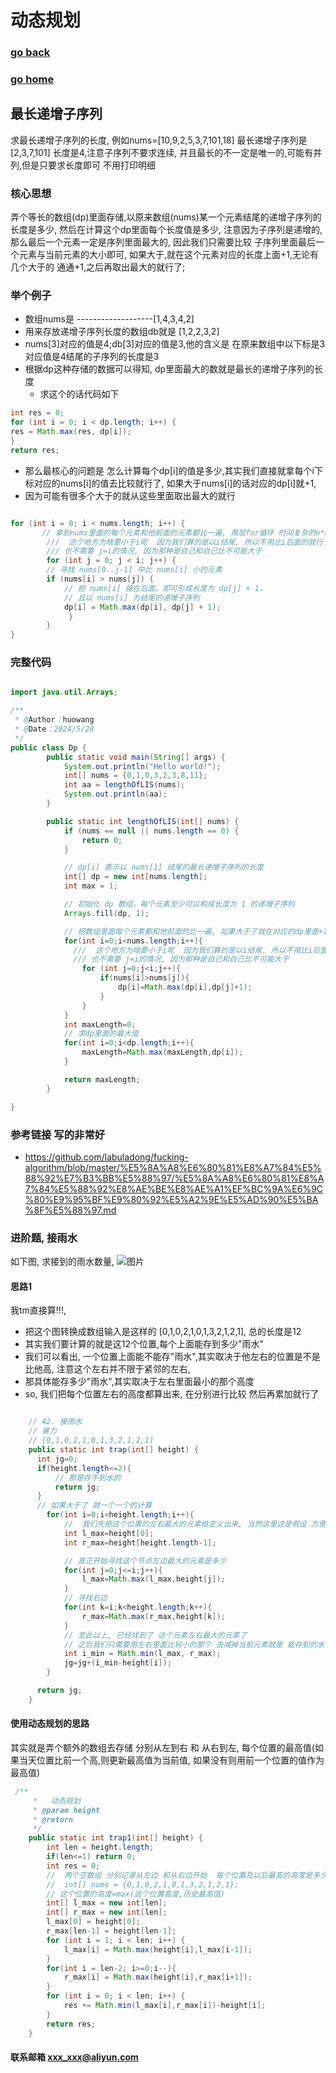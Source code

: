 # 动态规划
### [go back](/x2q/algorithm/algorithm)      
### [go home](/x2q)   
## 最长递增子序列
求最长递增子序列的长度, 例如nums=[10,9,2,5,3,7,101,18] 最长递增子序列是[2,3,7,101] 长度是4,注意子序列不要求连续, 
并且最长的不一定是唯一的,可能有并列,但是只要求长度即可 不用打印明细

### 核心思想
弄个等长的数组(dp)里面存储,以原来数组(nums)某一个元素结尾的递增子序列的长度是多少, 然后在计算这个dp里面每个长度值是多少,
注意因为子序列是递增的, 那么最后一个元素一定是序列里面最大的, 因此我们只需要比较 子序列里面最后一个元素与当前元素的大小即可,
如果大于,就在这个元素对应的长度上面+1,无论有几个大于的 通通+1,之后再取出最大的就行了;

### 举个例子
+ 数组nums是 -------------------[1,4,3,4,2]
+ 用来存放递增子序列长度的数组db就是 [1,2,2,3,2]
+ nums[3]对应的值是4;db[3]对应的值是3,他的含义是 在原来数组中以下标是3对应值是4结尾的子序列的长度是3                
+ 根据dp这种存储的数据可以得知, dp里面最大的数就是最长的递增子序列的长度
  + 求这个的话代码如下
```java
int res = 0;
for (int i = 0; i < dp.length; i++) {
res = Math.max(res, dp[i]);
}
return res;
```
+ 那么最核心的问题是 怎么计算每个dp[i]的值是多少,其实我们直接就拿每个i下标对应的nums[i]的值去比较就行了, 如果大于nums[i]的话对应的dp[i]就+1,
+ 因为可能有很多个大于的就从这些里面取出最大的就行



```java

for (int i = 0; i < nums.length; i++) {
       // 拿到nums里面的每个元素和他前面的元素都比一遍, 两层for循环 时间复杂的n*n
        ///  这个地方为啥要小于i呢  因为我们算的是以i结尾, 所以不用比i后面的就行了, 后面就不是以i结尾了
        /// 也不需要 j=i的情况, 因为那种是自己和自己比不可能大于
        for (int j = 0; j < i; j++) {
        // 寻找 nums[0..j-1] 中比 nums[i] 小的元素
        if (nums[i] > nums[j]) {
            // 把 nums[i] 接在后面，即可形成长度为 dp[j] + 1，
            // 且以 nums[i] 为结尾的递增子序列
            dp[i] = Math.max(dp[i], dp[j] + 1);
             }
        }
}

```
  
### 完整代码
```java

import java.util.Arrays;

/**
 * @Author：huowang
 * @Date：2024/5/28
 */
public class Dp {
        public static void main(String[] args) {
            System.out.println("Hello world!");
            int[] nums = {0,1,0,3,2,3,8,11};
            int aa = lengthOfLIS(nums);
            System.out.println(aa);
        }

        public static int lengthOfLIS(int[] nums) {
            if (nums == null || nums.length == 0) {
                return 0;
            }

            // dp[i] 表示以 nums[i] 结尾的最长递增子序列的长度
            int[] dp = new int[nums.length];
            int max = 1;

            // 初始化 dp 数组，每个元素至少可以构成长度为 1 的递增子序列
            Arrays.fill(dp, 1);

            // 把数组里面每个元素都和他前面的比一遍, 如果大于了就在对应的dp里面+1
            for(int i=0;i<nums.length;i++){
              ///  这个地方为啥要小于i呢  因为我们算的是以i结尾, 所以不用比i后面的就行了, 后面就不是以i结尾了
              /// 也不需要 j=i的情况, 因为那种是自己和自己比不可能大于
                for (int j=0;j<i;j++){
                    if(nums[i]>nums[j]){
                        dp[i]=Math.max(dp[i],dp[j]+1);
                    }
                }
            }
            int maxLength=0;
            // 求dp里面的最大值
            for(int i=0;i<dp.length;i++){
                maxLength=Math.max(maxLength,dp[i]);
            }

            return maxLength;
        }

}


```

### 参考链接 写的非常好
+ https://github.com/labuladong/fucking-algorithm/blob/master/%E5%8A%A8%E6%80%81%E8%A7%84%E5%88%92%E7%B3%BB%E5%88%97/%E5%8A%A8%E6%80%81%E8%A7%84%E5%88%92%E8%AE%BE%E8%AE%A1%EF%BC%9A%E6%9C%80%E9%95%BF%E9%80%92%E5%A2%9E%E5%AD%90%E5%BA%8F%E5%88%97.md


### 进阶题, 接雨水
如下图, 求接到的雨水数量, 
![图片](/static/img/img_1.png)
#### 思路1 
我tm直接算!!!,
+ 把这个图转换成数组输入是这样的 [0,1,0,2,1,0,1,3,2,1,2,1], 总的长度是12
+ 其实我们要计算的就是这12个位置,每个上面能存到多少"雨水"
+ 我们可以看出, 一个位置上面能不能存"雨水",其实取决于他左右的位置是不是比他高, 注意这个左右并不限于紧邻的左右,
+ 那具体能存多少"雨水",其实取决于左右里面最小的那个高度
+ so, 我们把每个位置左右的高度都算出来, 在分别进行比较 然后再累加就行了
```java

    // 42. 接雨水
    // 暴力
    // [0,1,0,2,1,0,1,3,2,1,2,1]
    public static int trap(int[] height) {
      int jg=0;
      if(height.length<=2){
          // 那是存不到水的
          return jg;
      }
      // 如果大于了 就一个一个的计算
        for(int i=0;i<height.length;i++){
            //  我们先把这个位置的左右最大的元素给定义出来, 当然这里这是假设 方便后面操作
            int l_max=height[0];
            int r_max=height[height.length-1];

            // 真正开始寻找这个节点左边最大的元素是多少
            for(int j=0;j<=i;j++){
                l_max=Math.max(l_max,height[j]);
            }
            // 寻找右边
            for(int k=i;k<height.length;k++){
                r_max=Math.max(r_max,height[k]);
            }
            // 至此以上, 已经找到了 这个元素左右最大的元素了
            // 之后我们只需要用左右里面比较小的那个 去减掉当前元素就是 能存到的水了
            int i_min = Math.min(l_max, r_max);
            jg=jg+(i_min-height[i]);
        }

      return jg;
    }
```
#### 使用动态规划的思路
其实就是弄个额外的数组去存储 分别从左到右  和 从右到左, 每个位置的最高值(如果当天位置比前一个高,则更新最高值为当前值, 如果没有则用前一个位置的值作为最高值)
```java
 /**
     *   动态规划
     * @param height
     * @return
     */
    public static int trap1(int[] height) {
        int len = height.length;
        if(len<=1) return 0;
        int res = 0;
        //  两个空数组 分别记录从左边 和从右边开始  每个位置及以后最高的高度是多少, 如果后面的高度小于前面的不会被更新
        //  int[] nums = {0,1,0,2,1,0,1,3,2,1,2,1};
        // 这个位置的高度=max(这个位置高度,历史最高值)
        int[] l_max = new int[len];
        int[] r_max = new int[len];
        l_max[0] = height[0];
        r_max[len-1] = height[len-1];
        for (int i = 1; i < len; i++) {
            l_max[i] = Math.max(height[i],l_max[i-1]);
        }
        for(int i = len-2; i>=0;i--){
            r_max[i] = Math.max(height[i],r_max[i+1]);
        }
        for (int i = 0; i < len; i++) {
            res += Math.min(l_max[i],r_max[i])-height[i];
        }
        return res;
    }
```

#### 联系邮箱 xxx_xxx@aliyun.com